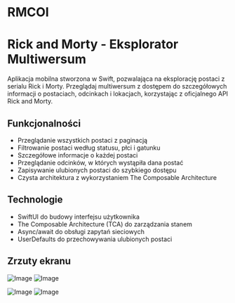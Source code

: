 # RMCOI
# Rick and Morty - Eksplorator Multiwersum

Aplikacja mobilna stworzona w Swift, pozwalająca na eksplorację postaci z serialu Rick i Morty. Przeglądaj multiwersum z dostępem do szczegółowych informacji o postaciach, odcinkach i lokacjach, korzystając z oficjalnego API Rick and Morty.

## Funkcjonalności
- Przeglądanie wszystkich postaci z paginacją
- Filtrowanie postaci według statusu, płci i gatunku
- Szczegółowe informacje o każdej postaci
- Przeglądanie odcinków, w których wystąpiła dana postać
- Zapisywanie ulubionych postaci do szybkiego dostępu
- Czysta architektura z wykorzystaniem The Composable Architecture

## Technologie
- SwiftUI do budowy interfejsu użytkownika
- The Composable Architecture (TCA) do zarządzania stanem
- Async/await do obsługi zapytań sieciowych
- UserDefaults do przechowywania ulubionych postaci

## Zrzuty ekranu
![Image](https://github.com/user-attachments/assets/076622d1-ad4f-47cb-ab32-2258753a6602)
![Image](https://github.com/user-attachments/assets/07de6481-144b-4d36-9ed3-09d06ba22302)

![Image](https://github.com/user-attachments/assets/e1cfec37-a552-467c-91cb-c79e0ae5b505)
![Image](https://github.com/user-attachments/assets/f8e26bfc-4da3-4692-a82a-0d06029e87cd)
